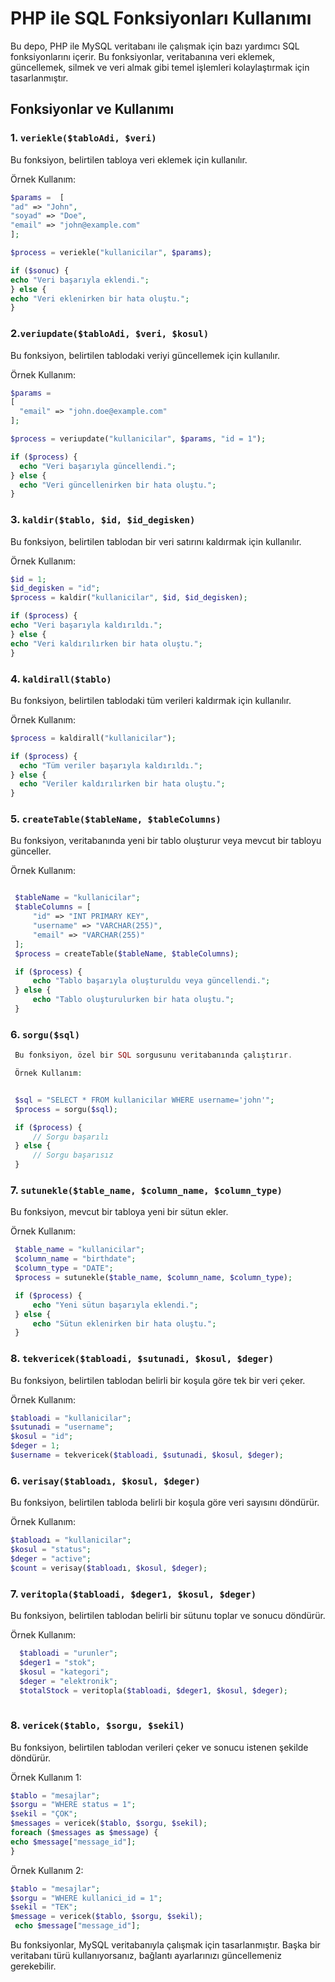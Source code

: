 # PHP ile SQL Fonksiyonları Kullanımı

Bu depo, PHP ile MySQL veritabanı ile çalışmak için bazı yardımcı SQL fonksiyonlarını içerir. Bu fonksiyonlar, veritabanına veri eklemek, güncellemek, silmek ve veri almak gibi temel işlemleri kolaylaştırmak için tasarlanmıştır.

## Fonksiyonlar ve Kullanımı

### 1. `veriekle($tabloAdi, $veri)`

Bu fonksiyon, belirtilen tabloya veri eklemek için kullanılır.

Örnek Kullanım:
  ```php
$params =  [ 
  "ad" => "John", 
  "soyad" => "Doe", 
  "email" => "john@example.com"
];

$process = veriekle("kullanicilar", $params);

if ($sonuc) {
  echo "Veri başarıyla eklendi.";
} else {
  echo "Veri eklenirken bir hata oluştu.";
}
 ```

### 2.`veriupdate($tabloAdi, $veri, $kosul)`

Bu fonksiyon, belirtilen tablodaki veriyi güncellemek için kullanılır.

Örnek Kullanım:


```php
$params = 
[
  "email" => "john.doe@example.com"
];

$process = veriupdate("kullanicilar", $params, "id = 1");

if ($process) {
  echo "Veri başarıyla güncellendi.";
} else {
  echo "Veri güncellenirken bir hata oluştu.";
}
 ```


### 3. `kaldir($tablo, $id, $id_degisken)`

Bu fonksiyon, belirtilen tablodan bir veri satırını kaldırmak için kullanılır.

Örnek Kullanım:
  ```php
$id = 1; 
$id_degisken = "id";
$process = kaldir("kullanicilar", $id, $id_degisken);

if ($process) {
  echo "Veri başarıyla kaldırıldı.";
} else {
  echo "Veri kaldırılırken bir hata oluştu.";
}
 ```

### 4. `kaldirall($tablo)`

Bu fonksiyon, belirtilen tablodaki tüm verileri kaldırmak için kullanılır.

Örnek Kullanım:
```php
$process = kaldirall("kullanicilar");

if ($process) {
  echo "Tüm veriler başarıyla kaldırıldı.";
} else {
  echo "Veriler kaldırılırken bir hata oluştu.";
}
```

### 5. `createTable($tableName, $tableColumns)`

   Bu fonksiyon, veritabanında yeni bir tablo oluşturur veya mevcut bir tabloyu günceller.

   Örnek Kullanım:
   
  ```php

   $tableName = "kullanicilar"; 
   $tableColumns = [ 
       "id" => "INT PRIMARY KEY", 
       "username" => "VARCHAR(255)", 
       "email" => "VARCHAR(255)" 
   ];  
   $process = createTable($tableName, $tableColumns);

   if ($process) {
       echo "Tablo başarıyla oluşturuldu veya güncellendi.";
   } else {
       echo "Tablo oluşturulurken bir hata oluştu.";
   }
  ```

### 6. `sorgu($sql)`

  ```php
   Bu fonksiyon, özel bir SQL sorgusunu veritabanında çalıştırır.

   Örnek Kullanım:


   $sql = "SELECT * FROM kullanicilar WHERE username='john'";
   $process = sorgu($sql);

   if ($process) {
       // Sorgu başarılı
   } else {
       // Sorgu başarısız
   }
  ```

### 7. `sutunekle($table_name, $column_name, $column_type)`

   Bu fonksiyon, mevcut bir tabloya yeni bir sütun ekler.

   Örnek Kullanım:
   
  ```php
   $table_name = "kullanicilar";
   $column_name = "birthdate";
   $column_type = "DATE";
   $process = sutunekle($table_name, $column_name, $column_type);

   if ($process) {
       echo "Yeni sütun başarıyla eklendi.";
   } else {
       echo "Sütun eklenirken bir hata oluştu.";
   }
  ```


### 8. `tekvericek($tabloadi, $sutunadi, $kosul, $deger)`

   Bu fonksiyon, belirtilen tablodan belirli bir koşula göre tek bir veri çeker.

   Örnek Kullanım:

   ```php
   $tabloadi = "kullanicilar";
   $sutunadi = "username";
   $kosul = "id";
   $deger = 1;
   $username = tekvericek($tabloadi, $sutunadi, $kosul, $deger);
 ```

### 6. `verisay($tabloadı, $kosul, $deger)`

   Bu fonksiyon, belirtilen tabloda belirli bir koşula göre veri sayısını döndürür.

   Örnek Kullanım:

   ```php
   $tabloadı = "kullanicilar";
   $kosul = "status";
   $deger = "active";
   $count = verisay($tabloadı, $kosul, $deger);
   ```

### 7. `veritopla($tabloadi, $deger1, $kosul, $deger)`

   Bu fonksiyon, belirtilen tablodan belirli bir sütunu toplar ve sonucu döndürür.

   Örnek Kullanım:

 ```php
   $tabloadi = "urunler";
   $deger1 = "stok";
   $kosul = "kategori";
   $deger = "elektronik";
   $totalStock = veritopla($tabloadi, $deger1, $kosul, $deger);
   
   ```
### 8. `vericek($tablo, $sorgu, $sekil)`

   Bu fonksiyon, belirtilen tablodan verileri çeker ve sonucu istenen şekilde döndürür.

   Örnek Kullanım 1:

   ```php
   $tablo = "mesajlar";
   $sorgu = "WHERE status = 1";
   $sekil = "ÇOK";
   $messages = vericek($tablo, $sorgu, $sekil);
  foreach ($messages as $message) {
  echo $message["message_id"]; 
  }

   ```

   Örnek Kullanım 2:

   ```php
   $tablo = "mesajlar";
   $sorgu = "WHERE kullanici_id = 1";
   $sekil = "TEK";
   $message = vericek($tablo, $sorgu, $sekil);
    echo $message["message_id"];

   ```

 Bu fonksiyonlar, MySQL veritabanıyla çalışmak için tasarlanmıştır. Başka bir veritabanı türü kullanıyorsanız, bağlantı ayarlarınızı güncellemeniz gerekebilir.

